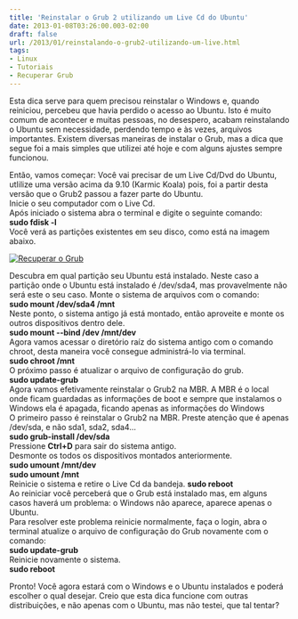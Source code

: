 ```yaml
---
title: 'Reinstalar o Grub 2 utilizando um Live Cd do Ubuntu'
date: 2013-01-08T03:26:00.003-02:00
draft: false
url: /2013/01/reinstalando-o-grub2-utilizando-um-live.html
tags: 
- Linux
- Tutoriais
- Recuperar Grub
---
```


Esta dica serve para quem precisou reinstalar o Windows e, quando reiniciou, percebeu que havia perdido o acesso ao Ubuntu. Isto é muito comum de acontecer e muitas pessoas, no desespero, acabam reinstalando o Ubuntu sem necessidade, perdendo tempo e às vezes, arquivos importantes. Existem diversas maneiras de instalar o Grub, mas a dica que segue foi a mais simples que utilizei até hoje e com alguns ajustes sempre funcionou.  
  
Então, vamos começar: Você vai precisar de um Live Cd/Dvd do Ubuntu, utlilize uma versão acima da 9.10 (Karmic Koala) pois, foi a partir desta versão que o Grub2 passou a fazer parte do Ubuntu.  
Inicie o seu computador com o Live Cd.  
Após iniciado o sistema abra o terminal e digite o seguinte comando:  
**sudo fdisk -l**  
Você verá as partições existentes em seu disco, como está na imagem abaixo.  
  

[![Recuperar o Grub](https://1.bp.blogspot.com/-mT381UN6cLQ/UTidYFuPtGI/AAAAAAAAAQ8/t8-J1HdVbo0/s640/img01.png "Recuperar o Grub")](http://1.bp.blogspot.com/-mT381UN6cLQ/UTidYFuPtGI/AAAAAAAAAQ8/t8-J1HdVbo0/s1600/img01.png)

  

  
Descubra em qual partição seu Ubuntu está instalado. Neste caso a partição onde o Ubuntu está instalado é /dev/sda4, mas provavelmente não será este o seu caso. Monte o sistema de arquivos com o comando:  
**sudo mount /dev/sda4 /mnt**  
Neste ponto, o sistema antigo já está montado, então aproveite e monte os outros dispositivos dentro dele.  
**sudo mount --bind /dev /mnt/dev**  
Agora vamos acessar o diretório raíz do sistema antigo com o comando chroot, desta maneira você consegue administrá-lo via terminal.  
**sudo chroot /mnt**  
O próximo passo é atualizar o arquivo de configuração do grub.  
**sudo update-grub**  
Agora vamos efetivamente reinstalar o Grub2 na MBR. A MBR é o local onde ficam guardadas as informações de boot e sempre que instalamos o Windows ela é apagada, ficando apenas as informações do Windows  
O primeiro passo é reinstalar o Grub2 na MBR. Preste atenção que é apenas /dev/sda, e não sda1, sda2, sda4...  
**sudo grub-install /dev/sda**  
Pressione **Ctrl+D** para sair do sistema antigo.  
Desmonte os todos os dispositivos montados anteriormente.  
**sudo umount /mnt/dev**  
**sudo umount /mnt**  
Reinicie o sistema e retire o Live Cd da bandeja. **sudo reboot**  
Ao reiniciar você perceberá que o Grub está instalado mas, em alguns casos haverá um problema: o Windows não aparece, aparece apenas o Ubuntu.  
Para resolver este problema reinicie normalmente, faça o login, abra o terminal atualize o arquivo de configuração do Grub novamente com o comando:  
**sudo update-grub**  
Reinicie novamente o sistema.  
**sudo reboot**  
  
Pronto! Você agora estará com o Windows e o Ubuntu instalados e poderá escolher o qual desejar. Creio que esta dica funcione com outras distribuições, e não apenas com o Ubuntu, mas não testei, que tal tentar?